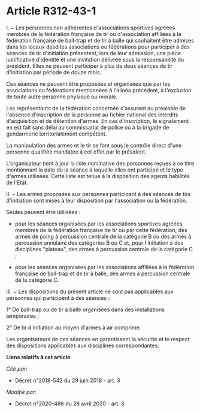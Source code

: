 # Article R312-43-1

I. − Les personnes non adhérentes d'associations sportives agréées membres de la fédération française de tir ou d'association
affiliées à la fédération française de ball-trap et de tir à balle qui souhaitent être admises dans les locaux desdites
associations ou fédérations pour participer à des séances de tir d'initiation présentent, lors de leur admission, une pièce
justificative d'identité et une invitation délivrée sous la responsabilité du président. Elles ne peuvent participer à plus
de deux séances de tir d'initiation par période de douze mois.

Ces séances ne peuvent être proposées et organisées que par les associations ou fédérations mentionnées à l'alinéa précédent,
à l'exclusion de toute autre personne physique ou morale.

Les représentants de la fédération concernée s'assurent au préalable de l'absence d'inscription de la personne au fichier
national des interdits d'acquisition et de détention d'armes. En cas d'inscription, le signalement en est fait sans délai au
commissariat de police ou à la brigade de gendarmerie territorialement compétent.

La manipulation des armes et le tir se font sous le contrôle direct d'une personne qualifiée mandatée à cet effet par le
président.

L'organisateur tient à jour la liste nominative des personnes reçues à ce titre mentionnant la date de la séance à laquelle
elles ont participé et le type d'armes utilisées. Cette liste est tenue à la disposition des agents habilités de l'Etat.

II. − Les armes proposées aux personnes participant à des séances de tirs d'initiation sont mises à leur disposition par
l'association ou la fédération.

Seules peuvent être utilisées :

- pour les séances organisées par les associations sportives agréées membres de la fédération française de tir ou par cette
fédération, des armes de poing à percussion centrale de la catégorie B ou des armes à percussion annulaire des catégories B
ou C et, pour l'initiation à des disciplines "plateau", des armes à percussion centrale de la catégorie C ;

- pour les séances organisées par les associations affiliées à la fédération française de ball-trap et de tir à balle, des
armes à percussion centrale de la catégorie C.

III. − Les dispositions du présent article ne sont pas applicables aux personnes qui participent à des séances :

1° De ball-trap ou de tir à balle organisées dans des installations temporaires ;

2° De tir d'initiation au moyen d'armes à air comprimé.

Les organisateurs de ces séances en garantissent la sécurité et le respect des dispositions applicables aux disciplines
correspondantes.

**Liens relatifs à cet article**

_Cité par_:

  - Décret n°2018-542 du 29 juin 2018 - art. 3

_Modifié par_:

  - Décret n°2020-486 du 28 avril 2020 - art. 3
